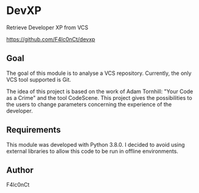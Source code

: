 # DevXP
Retrieve Developer XP from VCS

https://github.com/F4lc0nCt/devxp

## Goal
The goal of this module is to analyse a VCS repository. Currently, the only
VCS tool supported is Git.

The idea of this project is based on the work of Adam Tornhill: "Your Code as a Crime" and the tool CodeScene.
This project gives the possibilities to the users to change parameters concerning the experience of the developer.

## Requirements
This module was developed with Python 3.8.0. I decided to avoid using external libraries to allow this code
to be run in offline environments.

## Author
F4lc0nCt